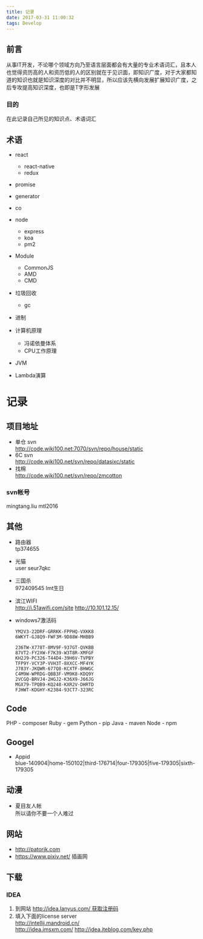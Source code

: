 ```yaml
---
title: 记录
date: 2017-03-31 11:00:32
tags: Develop
---
```


## 前言
从事IT开发，不论哪个领域方向乃至语言层面都会有大量的专业术语词汇，且本人也觉得资历高的人和资历低的人的区别就在于见识面，即知识广度，对于大家都知道的知识也就是知识深度的对比并不明显，所以应该先横向发展扩展知识广度，之后专攻提高知识深度，也即是T字形发展

### 目的
在此记录自己所见的知识点、术语词汇

## 术语
- react
    + react-native
    + redux
- promise
- generator
- co
- node
    + express
    + koa
    + pm2
- Module
    + CommonJS
    + AMD
    + CMD
- 垃圾回收
    + gc
- 进制
- 计算机原理
    - 冯诺依曼体系
    - CPU工作原理

- JVM
- Lambda演算


# 记录

## 项目地址

- 单仓 svn  
    http://code.wiki100.net:7070/svn/repo/house/static
- 6C svn  
    http://code.wiki100.net/svn/repo/datasixc/static
- 找棉  
    http://code.wiki100.net/svn/repo/zmcotton

### svn帐号

mingtang.liu     mtl2016


## 其他

- 路由器  
    tp374655

- 光猫  
    user
    seur7qkc

- 三国杀  
    972409545
    lmt生日

- 滨江WIFI  
    http://i.51awifi.com/site
    http://10.101.12.15/

- windows7激活码  
    ```
    YM2V3-22DRF-GRRKK-FPPHQ-VXKK8
    6WKYT-GJ8Q9-FWF3M-9D88W-MHBB9

    236TW-X778T-8MV9F-937GT-QVKBB
    87VT2-FY2XW-F7K39-W3T8R-XMFGF
    KH2J9-PC326-T44D4-39H6V-TVPBY
    TFP9Y-VCY3P-VVH3T-8XXCC-MF4YK
    J783Y-JKQWR-677Q8-KCXTF-BHWGC
    C4M9W-WPRDG-QBB3F-VM9K8-KDQ9Y
    2VCGQ-BRVJ4-2HGJ2-K36X9-J66JG
    MGX79-TPQB9-KQ248-KXR2V-DHRTD
    FJHWT-KDGHY-K2384-93CT7-323RC
    ```

## Code

PHP - composer
Ruby - gem
Python - pip
Java - maven
Node - npm


## Googel

- Appid  
    blue-140904|home-150102|third-176714|four-179305|five-179305|sixth-179305


## 动漫

- 夏目友人帐  
    所以请你不要一个人难过


## 网站

- http://patorjk.com
- https://www.pixiv.net/ 插画网


## 下载

### IDEA
1. 到网站 http://idea.lanyus.com/ 获取注册码  
2. 填入下面的license server  
    http://intellij.mandroid.cn/  
    http://idea.imsxm.com/
    http://idea.iteblog.com/key.php
